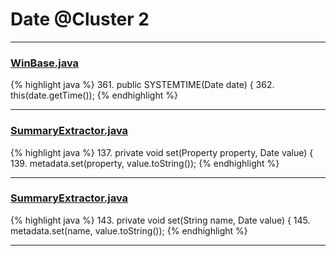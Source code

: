 # Date @Cluster 2

***

### [WinBase.java](https://searchcode.com/codesearch/view/7074205/)
{% highlight java %}
361. public SYSTEMTIME(Date date) {
362.     this(date.getTime());
{% endhighlight %}

***

### [SummaryExtractor.java](https://searchcode.com/codesearch/view/111785558/)
{% highlight java %}
137. private void set(Property property, Date value) {
139.         metadata.set(property, value.toString());
{% endhighlight %}

***

### [SummaryExtractor.java](https://searchcode.com/codesearch/view/111785558/)
{% highlight java %}
143. private void set(String name, Date value) {
145.         metadata.set(name, value.toString());
{% endhighlight %}

***

